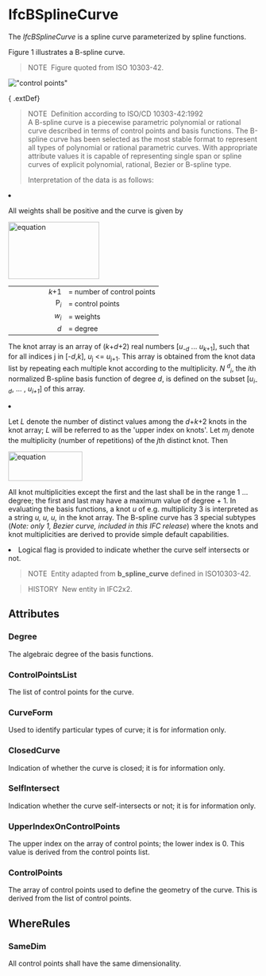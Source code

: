 # IfcBSplineCurve

The _IfcBSplineCurve_ is a spline curve parameterized by spline functions.

Figure 1 illustrates a B-spline curve.

> NOTE&nbsp; Figure quoted from ISO 10303-42.

!["control points"](../../../../../../figures/ifcbsplinecurve-fig1.gif "Figure 1 &mdash; B-spline curve")

{ .extDef}
> NOTE&nbsp; Definition according to ISO/CD 10303-42:1992  
> A B-spline curve is a piecewise parametric polynomial or rational curve described in terms of control points and basis functions. The B-spline curve has been selected as the most stable format to represent all types of polynomial or rational parametric curves. With appropriate attribute values it is capable of representing single span or spline curves of explicit polynomial, rational, Bezier or B-spline type.  
>   
> Interpretation of the data is as follows: <ol style=" font-size:inherit;">
<li style=" font-size:inherit;">
<p style=" font-size:inherit;">All weights shall be positive and the curve is given by</p>
<img src="../../../../../../figures/ifcbsplinecurve-math1.gif" alt="equation" width="183" height="115" border="0">
<table summary="illustration" style=" font-size:inherit;">
<tr style=" font-size:inherit;">
<td align="right" width="100" style=" font-size:inherit;"><em>k</em>+1</td>
<td style=" font-size:inherit;">= number of control points</td>
</tr>
<tr style=" font-size:inherit;">
<td align="right" width="100" style=" font-size:inherit;">P<sub><em>i</em></sub></td>
<td style=" font-size:inherit;">= control points</td>
</tr>
<tr style=" font-size:inherit;">
<td align="right" width="100" style=" font-size:inherit;"><em>w</em><sub><em>i</em></sub></td>
<td>= weights</td>
</tr>
<tr style=" font-size:inherit;">
<td align="right" width="100" style=" font-size:inherit;"><em>d</em></td>
<td>= degree</td>
</tr>
</table>
<p style=" font-size:inherit;">The knot array is an array of (<em>k</em>+<em>d</em>+2) real numbers
[<em>u</em><sub>-<em>d</em></sub> ... <em>u</em><sub><em>k</em>+1</sub>], such that for all indices j in
[-<em>d</em>,<em>k</em>], <em>u</em><sub>j</sub> &lt;= <em>u</em><sub>j+1</sub>. This array is obtained from the knot
data list by repeating each multiple knot according to the multiplicity. <em>N <sup>d</sup><sub>i</sub></em>, the
<em>i</em>th normalized B-spline basis function of degree <em>d</em>, is defined on the subset
[<em>u<sub>i-d</sub></em>, ... , <em>u<sub>i+1</sub></em>] of this array.</p>
</li>
<li style=" font-size:inherit;">
<p style=" font-size:inherit;">Let <em>L</em> denote the number of distinct values among the <em>d</em>+<em>k</em>+2
knots in the knot array; <em>L</em> will be referred to as the 'upper index on knots'. Let <em>m<sub>j</sub></em>
denote the multiplicity (number of repetitions) of the <em>j</em>th distinct knot. Then</p>
<img src="../../../../../../figures/ifcbsplinecurve-math2.gif" alt="equation" width="149" height="59" border="0">
<p style=" font-size:inherit;">All knot multiplicities except the first and the last shall be in the range 1 ...
degree; the first and last may have a maximum value of degree + 1. In evaluating the basis functions, a knot <em>u</em>
of e.g. multiplicity 3 is interpreted as a string <em>u, u, u,</em> in the knot array. The B-spline curve has 3 special
subtypes (<em>Note: only 1, Bezier curve, included in this IFC release</em>) where the knots and knot multiplicities
are derived to provide simple default capabilities.</p>
</li>
<li style=" font-size:inherit;">Logical flag is provided to indicate whether the curve self intersects or not.</li>
</ol>

> NOTE&nbsp; Entity adapted from **b_spline_curve** defined in ISO10303-42.

> HISTORY&nbsp; New entity in IFC2x2.

## Attributes

### Degree
The algebraic degree of the basis functions.

### ControlPointsList
The list of control points for the curve.

### CurveForm
Used to identify particular types of curve; it is for information only.

### ClosedCurve
Indication of whether the curve is closed; it is for information only.

### SelfIntersect
Indication whether the curve self-intersects or not; it is for information only.

### UpperIndexOnControlPoints
The upper index on the array of control points; the lower index is 0.
This value is derived from the control points list.

### ControlPoints
The array of control points used to define the geometry of the curve. This is derived from the list of control points.

## WhereRules

### SameDim
All control points shall have the same dimensionality.
